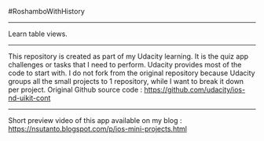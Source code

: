 #RoshamboWithHistory
*****
Learn table views.
*****
This repository is created as part of my Udacity learning. It is the quiz app challenges or tasks that I need to perform. Udacity provides most of the code to start with. I do not fork from the original repository because Udacity groups all the small projects to 1 repository, while I want to break it down per project. Original Github source code : https://github.com/udacity/ios-nd-uikit-cont
*****
Short preview video of this app available on my blog : https://nsutanto.blogspot.com/p/ios-mini-projects.html
